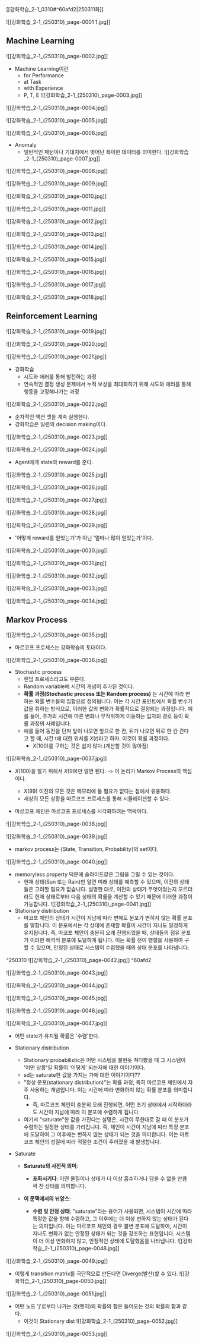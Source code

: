 [[강화학습_2-1_0310#^60afd2|250311화]]


![[강화학습_2-1_(250310)_page-0001 1.jpg]]

## Machine Learning
![[강화학습_2-1_(250310)_page-0002.jpg]]
- Machine Learning이란 
	- for Performance
	- at Task
	- with Experience
	- P, T, E
![[강화학습_2-1_(250310)_page-0003.jpg]]

![[강화학습_2-1_(250310)_page-0004.jpg]]

![[강화학습_2-1_(250310)_page-0005.jpg]]

![[강화학습_2-1_(250310)_page-0006.jpg]]
- Anomaly
	- 일반적인 패턴이나 기대치에서 벗어난 특이한 데이터를 의미한다.
![[강화학습_2-1_(250310)_page-0007.jpg]]

![[강화학습_2-1_(250310)_page-0008.jpg]]

![[강화학습_2-1_(250310)_page-0009.jpg]]

![[강화학습_2-1_(250310)_page-0010.jpg]]

![[강화학습_2-1_(250310)_page-0011.jpg]]

![[강화학습_2-1_(250310)_page-0012.jpg]]

![[강화학습_2-1_(250310)_page-0013.jpg]]

![[강화학습_2-1_(250310)_page-0014.jpg]]

![[강화학습_2-1_(250310)_page-0015.jpg]]

![[강화학습_2-1_(250310)_page-0016.jpg]]

![[강화학습_2-1_(250310)_page-0017.jpg]]

![[강화학습_2-1_(250310)_page-0018.jpg]]

## Reinforcement Learning
![[강화학습_2-1_(250310)_page-0019.jpg]]

![[강화학습_2-1_(250310)_page-0020.jpg]]

![[강화학습_2-1_(250310)_page-0021.jpg]]
- 강화학습
	- 시도와 에러를 통해 발전하는 과정
	- 연속적인 결정 생성 문제에서 누적 보상을 최대화하기 위해 시도와 에러를 통해 행동을 교정해나가는 과정

![[강화학습_2-1_(250310)_page-0022.jpg]]
- 순차적인 액션 셋을 계속 실행한다.
- 강화학습은 일련의 decision making이다.

![[강화학습_2-1_(250310)_page-0023.jpg]]

![[강화학습_2-1_(250310)_page-0024.jpg]]
- Agent에게 state와 reward를 준다.

![[강화학습_2-1_(250310)_page-0025.jpg]]

![[강화학습_2-1_(250310)_page-0026.jpg]]

![[강화학습_2-1_(250310)_page-0027.jpg]]

![[강화학습_2-1_(250310)_page-0028.jpg]]

![[강화학습_2-1_(250310)_page-0029.jpg]]
- '어떻게 reward를 얻었는가'가 아닌 '얼마나 많이 얻었는가'이다.

![[강화학습_2-1_(250310)_page-0030.jpg]]

![[강화학습_2-1_(250310)_page-0031.jpg]]

![[강화학습_2-1_(250310)_page-0032.jpg]]

![[강화학습_2-1_(250310)_page-0033.jpg]]

![[강화학습_2-1_(250310)_page-0034.jpg]]


## Markov Process
![[강화학습_2-1_(250310)_page-0035.jpg]]
- 마르코프 프로세스는 강화학습의 토대이다.

![[강화학습_2-1_(250310)_page-0036.jpg]]
- Stochastic process
	- 랜덤 프로세스라고도 부른다.
	- Random variable에 시간의 개념이 추가된 것이다.
	- **확률 과정(Stochastic process 또는 Random process)** 는 시간에 따라 변하는 확률 변수들의 집합으로 정의됩니다. 이는 각 시간 포인트에서 확률 변수가 값을 취하는 방식으로, 이러한 값의 변화가 확률적으로 결정되는 과정입니다. 예를 들어, 주가의 시간에 따른 변화나 무작위하게 이동하는 입자의 경로 등이 확률 과정의 사례입니다.
	- 예를 들어 동전을 던져 앞이 나오면 앞으로 한 칸, 뒤가 나오면 뒤로 한 칸 간다고 할 때, 시간 t에 대한 위치를 $X(t)$라고 하자. 이것이 확률 과정이다.
		- $X(100)$를 구하는 것은 쉽지 않다.(계산할 것이 많아짐)

![[강화학습_2-1_(250310)_page-0037.jpg]]
- $X(100)$을 알기 위해서 $X(99)$만 알면 된다. -> 이 논리가 Markov Process의 핵심이다.
	- $X(99)$ 이전의 모든 것은 메모리에 둘 필요가 없다는 점에서 유용하다.
	- 세상의 모든 상황을 마르코프 프로세스를 통해 시뮬레이션할 수 있다.

- 마르코프 체인은 마르코프 프로세스를 시각화하려는 맥락이다.


![[강화학습_2-1_(250310)_page-0038.jpg]]

![[강화학습_2-1_(250310)_page-0039.jpg]]
- markov process는 {State, Transition, Probability}의 set이다.

![[강화학습_2-1_(250310)_page-0040.jpg]]
- memoryless property 덕분에 슬라이드같은 그림을 그릴 수 있는 것이다.
	- 현재 상태(Sun 또는 Rain)만 알면 미래 상태를 예측할 수 있으며, 이전의 상태들은 고려할 필요가 없습니다. 설명한 대로, 이전의 상태가 무엇이었는지 모르더라도 현재 상태로부터 다음 상태의 확률을 계산할 수 있기 때문에 이러한 과정이 가능합니다.
![[강화학습_2-1_(250310)_page-0041.jpg]]
- Stationary distribution
	- 마코프 체인의 상태가 시간이 지남에 따라 변해도 분포가 변하지 않는 확률 분포를 말합니다. 이 분포에서는 각 상태에 존재할 확률이 시간이 지나도 일정하게 유지됩니다. 즉, 마코프 체인이 충분히 오래 진행되었을 때, 상태들의 점유 분포가 이러한 해석적 분포에 도달하게 됩니다. 이는 확률 전이 행렬을 사용하여 구할 수 있으며, 안정된 상태로 시스템이 수렴했을 때의 상태 분포를 나타냅니다.



^250310
![[강화학습_2-1_(250310)_page-0042.jpg]] ^60afd2

![[강화학습_2-1_(250310)_page-0043.jpg]]

![[강화학습_2-1_(250310)_page-0044.jpg]]

![[강화학습_2-1_(250310)_page-0045.jpg]]

![[강화학습_2-1_(250310)_page-0046.jpg]]

![[강화학습_2-1_(250310)_page-0047.jpg]]
- 어떤 state가 유지될 확률은 '수렴'한다.
- Stationary distribution
	- Stationary probabilistic은 어떤 시스템을 불현듯 쳐다봤을 때 그 시스템이 '어떤 상황'일 확률이 '어떻게' 되는지에 대한 이야기이다.
	- sd는 saturate한 값을 가지는 가에 대한 이야기이다??
	- "정상 분포(stationary distribution)"는 확률 과정, 특히 마르코프 체인에서 자주 사용하는 개념입니다. 이는 시간에 따라 변화하지 않는 확률 분포를 의미합니다. 
		- 즉, 마르코프 체인이 충분히 오래 진행되면, 어떤 초기 상태에서 시작하더라도 시간이 지남에 따라 이 분포에 수렴하게 됩니다.
	- 여기서 "saturate"한 값을 가진다는 설명은, 시간이 무한대로 갈 때 이 분포가 수렴하는 일정한 상태를 가리킵니다. 즉, 체인이 시간이 지남에 따라 특정 분포에 도달하여 그 이후에는 변하지 않는 상태가 되는 것을 의미합니다. 이는 마르코프 체인의 성질에 따라 적절한 조건이 주어졌을 때 발생합니다.

- Saturate 
	- **Saturate의 사전적 의미**:
		- **포화시키다**: 어떤 물질이나 상태가 더 이상 흡수하거나 담을 수 없을 만큼 꽉 찬 상태를 의미합니다.
	
	- **이 문맥에서의 뉘앙스**:
		- **수렴 및 안정 상태**: "saturate"라는 용어가 사용되면, 시스템이 시간에 따라 특정한 값을 향해 수렴하고, 그 이후에는 더 이상 변하지 않는 상태가 된다는 의미입니다. 이는 마르코프 체인의 경우 불변 분포에 도달하여, 시간이 지나도 변화가 없는 안정된 상태가 되는 것을 강조하는 표현입니다. 시스템이 더 이상 변화하지 않고, 안정적인 상태에 도달했음을 나타냅니다.
![[강화학습_2-1_(250310)_page-0048.jpg]]

![[강화학습_2-1_(250310)_page-0049.jpg]]
- 이렇게 transition matrix를 극단적으로 만든다면 Diverge(발산)할 수 있다.
![[강화학습_2-1_(250310)_page-0050.jpg]]

![[강화학습_2-1_(250310)_page-0051.jpg]]
- 어떤 노드 'j'로부터 나가는 것(엣지)의 확률의 합은 들어오는 것의 확률의 합과 같다.
	- 이것이 Stationary dist
![[강화학습_2-1_(250310)_page-0052.jpg]]

![[강화학습_2-1_(250310)_page-0053.jpg]]
